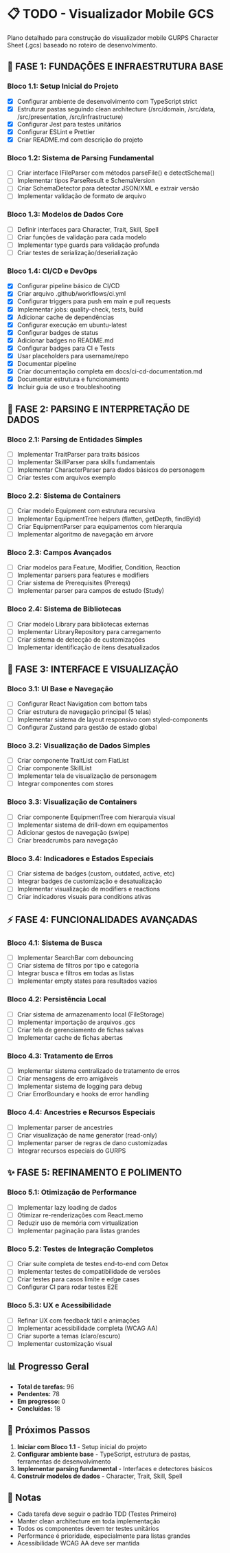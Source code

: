 # 📋 TODO - Visualizador Mobile GCS

Plano detalhado para construção do visualizador mobile GURPS Character Sheet (.gcs) baseado no roteiro de desenvolvimento.

## 🎯 FASE 1: FUNDAÇÕES E INFRAESTRUTURA BASE

### Bloco 1.1: Setup Inicial do Projeto
- [x] Configurar ambiente de desenvolvimento com TypeScript strict
- [x] Estruturar pastas seguindo clean architecture (/src/domain, /src/data, /src/presentation, /src/infrastructure)
- [x] Configurar Jest para testes unitários
- [x] Configurar ESLint e Prettier
- [x] Criar README.md com descrição do projeto

### Bloco 1.2: Sistema de Parsing Fundamental
- [ ] Criar interface IFileParser com métodos parseFile() e detectSchema()
- [ ] Implementar tipos ParseResult e SchemaVersion
- [ ] Criar SchemaDetector para detectar JSON/XML e extrair versão
- [ ] Implementar validação de formato de arquivo

### Bloco 1.3: Modelos de Dados Core
- [ ] Definir interfaces para Character, Trait, Skill, Spell
- [ ] Criar funções de validação para cada modelo
- [ ] Implementar type guards para validação profunda
- [ ] Criar testes de serialização/deserialização

### Bloco 1.4: CI/CD e DevOps
- [x] Configurar pipeline básico de CI/CD
 - [x] Criar arquivo .github/workflows/ci.yml
 - [x] Configurar triggers para push em main e pull requests
 - [x] Implementar jobs: quality-check, tests, build
 - [x] Adicionar cache de dependências
 - [x] Configurar execução em ubuntu-latest
- [x] Configurar badges de status
 - [x] Adicionar badges no README.md
 - [x] Configurar badges para CI e Tests
 - [x] Usar placeholders para username/repo
- [x] Documentar pipeline
 - [x] Criar documentação completa em docs/ci-cd-documentation.md
 - [x] Documentar estrutura e funcionamento
 - [x] Incluir guia de uso e troubleshooting

## 🔧 FASE 2: PARSING E INTERPRETAÇÃO DE DADOS

### Bloco 2.1: Parsing de Entidades Simples
- [ ] Implementar TraitParser para traits básicos
- [ ] Implementar SkillParser para skills fundamentais
- [ ] Implementar CharacterParser para dados básicos do personagem
- [ ] Criar testes com arquivos exemplo

### Bloco 2.2: Sistema de Containers
- [ ] Criar modelo Equipment com estrutura recursiva
- [ ] Implementar EquipmentTree helpers (flatten, getDepth, findById)
- [ ] Criar EquipmentParser para equipamentos com hierarquia
- [ ] Implementar algoritmo de navegação em árvore

### Bloco 2.3: Campos Avançados
- [ ] Criar modelos para Feature, Modifier, Condition, Reaction
- [ ] Implementar parsers para features e modifiers
- [ ] Criar sistema de Prerequisites (Prereqs)
- [ ] Implementar parser para campos de estudo (Study)

### Bloco 2.4: Sistema de Bibliotecas
- [ ] Criar modelo Library para bibliotecas externas
- [ ] Implementar LibraryRepository para carregamento
- [ ] Criar sistema de detecção de customizações
- [ ] Implementar identificação de itens desatualizados

## 🎨 FASE 3: INTERFACE E VISUALIZAÇÃO

### Bloco 3.1: UI Base e Navegação
- [ ] Configurar React Navigation com bottom tabs
- [ ] Criar estrutura de navegação principal (5 telas)
- [ ] Implementar sistema de layout responsivo com styled-components
- [ ] Configurar Zustand para gestão de estado global

### Bloco 3.2: Visualização de Dados Simples
- [ ] Criar componente TraitList com FlatList
- [ ] Criar componente SkillList
- [ ] Implementar tela de visualização de personagem
- [ ] Integrar componentes com stores

### Bloco 3.3: Visualização de Containers
- [ ] Criar componente EquipmentTree com hierarquia visual
- [ ] Implementar sistema de drill-down em equipamentos
- [ ] Adicionar gestos de navegação (swipe)
- [ ] Criar breadcrumbs para navegação

### Bloco 3.4: Indicadores e Estados Especiais
- [ ] Criar sistema de badges (custom, outdated, active, etc)
- [ ] Integrar badges de customização e desatualização
- [ ] Implementar visualização de modifiers e reactions
- [ ] Criar indicadores visuais para conditions ativas

## ⚡ FASE 4: FUNCIONALIDADES AVANÇADAS

### Bloco 4.1: Sistema de Busca
- [ ] Implementar SearchBar com debouncing
- [ ] Criar sistema de filtros por tipo e categoria
- [ ] Integrar busca e filtros em todas as listas
- [ ] Implementar empty states para resultados vazios

### Bloco 4.2: Persistência Local
- [ ] Criar sistema de armazenamento local (FileStorage)
- [ ] Implementar importação de arquivos .gcs
- [ ] Criar tela de gerenciamento de fichas salvas
- [ ] Implementar cache de fichas abertas

### Bloco 4.3: Tratamento de Erros
- [ ] Implementar sistema centralizado de tratamento de erros
- [ ] Criar mensagens de erro amigáveis
- [ ] Implementar sistema de logging para debug
- [ ] Criar ErrorBoundary e hooks de error handling

### Bloco 4.4: Ancestries e Recursos Especiais
- [ ] Implementar parser de ancestries
- [ ] Criar visualização de name generator (read-only)
- [ ] Implementar parser de regras de dano customizadas
- [ ] Integrar recursos especiais do GURPS

## ✨ FASE 5: REFINAMENTO E POLIMENTO

### Bloco 5.1: Otimização de Performance
- [ ] Implementar lazy loading de dados
- [ ] Otimizar re-renderizações com React.memo
- [ ] Reduzir uso de memória com virtualization
- [ ] Implementar paginação para listas grandes

### Bloco 5.2: Testes de Integração Completos
- [ ] Criar suite completa de testes end-to-end com Detox
- [ ] Implementar testes de compatibilidade de versões
- [ ] Criar testes para casos limite e edge cases
- [ ] Configurar CI para rodar testes E2E

### Bloco 5.3: UX e Acessibilidade
- [ ] Refinar UX com feedback tátil e animações
- [ ] Implementar acessibilidade completa (WCAG AA)
- [ ] Criar suporte a temas (claro/escuro)
- [ ] Implementar customização visual

## 📊 Progresso Geral

- **Total de tarefas:** 96
- **Pendentes:** 78
- **Em progresso:** 0
- **Concluídas:** 18

## 🎯 Próximos Passos

1. **Iniciar com Bloco 1.1** - Setup inicial do projeto
2. **Configurar ambiente base** - TypeScript, estrutura de pastas, ferramentas de desenvolvimento
3. **Implementar parsing fundamental** - Interfaces e detectores básicos
4. **Construir modelos de dados** - Character, Trait, Skill, Spell

## 📝 Notas

- Cada tarefa deve seguir o padrão TDD (Testes Primeiro)
- Manter clean architecture em toda implementação
- Todos os componentes devem ter testes unitários
- Performance é prioridade, especialmente para listas grandes
- Acessibilidade WCAG AA deve ser mantida